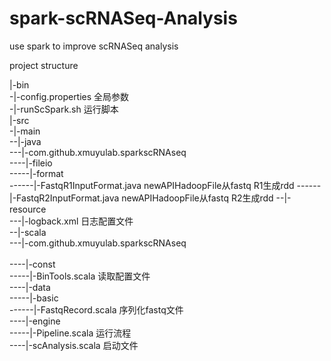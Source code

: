 # spark-scRNASeq-Analysis
use spark to improve scRNASeq analysis

project structure

|-bin<br>
-|-config.properties                        全局参数<br>
-|-runScSpark.sh                            运行脚本<br>
|-src<br>
-|-main<br>
--|-java<br>
---|-com.github.xmuyulab.sparkscRNAseq<br>
----|-fileio<br>
-----|-format<br>
------|-FastqR1InputFormat.java             newAPIHadoopFile从fastq R1生成rdd
------|-FastqR2InputFormat.java             newAPIHadoopFile从fastq R2生成rdd
--|-resource<br>
---|-logback.xml                            日志配置文件<br>
--|-scala<br>
---|-com.github.xmuyulab.sparkscRNAseq<br>  
----|-const<br>
-----|-BinTools.scala                       读取配置文件<br>
----|-data<br>
-----|-basic<br>
------|-FastqRecord.scala                   序列化fastq文件<br>
----|-engine<br>
-----|-Pipeline.scala                       运行流程<br>
----|-scAnalysis.scala                      启动文件<br>

#